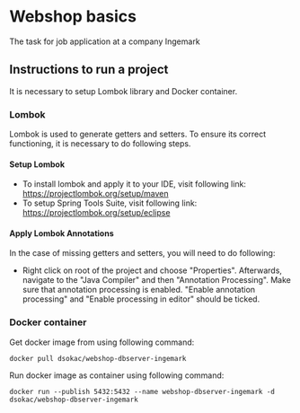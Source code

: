 # Webshop basics
The task for job application at a company Ingemark

## Instructions to run a project
It is necessary to setup Lombok library and Docker container.

### Lombok
Lombok is used to generate getters and setters. To ensure its correct functioning, it is necessary to do following steps.

#### Setup Lombok
- To install lombok and apply it to your IDE, visit following link: https://projectlombok.org/setup/maven
- To setup Spring Tools Suite, visit following link: https://projectlombok.org/setup/eclipse

#### Apply Lombok Annotations 
In the case of missing getters and setters, you will need to do following:
- Right click on root of the project and choose "Properties". Afterwards, navigate to the "Java Compiler" and then "Annotation Processing". Make sure that annotation processing is enabled. "Enable annotation processing" and "Enable processing in editor" should be ticked.

### Docker container
Get docker image from using following command:
```
docker pull dsokac/webshop-dbserver-ingemark
```

Run docker image as container using following command:
```
docker run --publish 5432:5432 --name webshop-dbserver-ingemark -d dsokac/webshop-dbserver-ingemark
```
